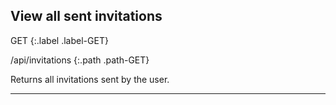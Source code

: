 ## View all sent invitations

GET
{:.label .label-GET}

/api/invitations
{:.path .path-GET}

Returns all invitations sent by the user.

---
